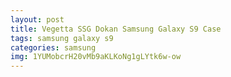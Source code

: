 ```yaml
---
layout: post
title: Vegetta SSG Dokan Samsung Galaxy S9 Case
tags: samsung galaxy s9
categories: samsung
img: 1YUMobcrH20vMb9aKLKoNg1gLYtk6w-ow
---
```

